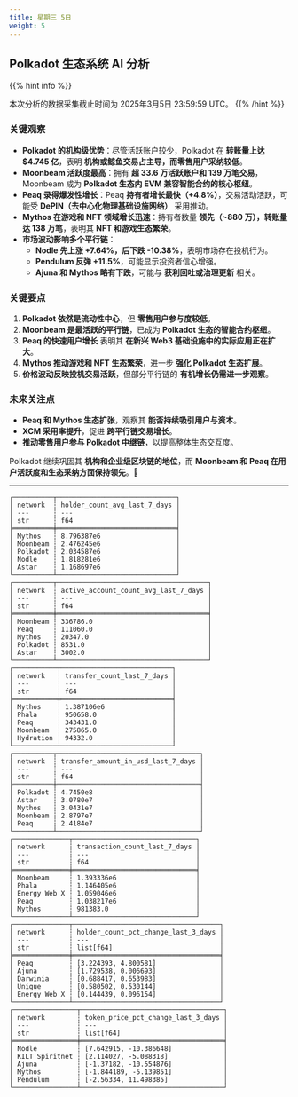 ```yaml
---
title: 星期三 5日
weight: 5
---
```


## **Polkadot 生态系统 AI 分析**
{{% hint info %}}

本次分析的数据采集截止时间为 2025年3月5日 23:59:59 UTC。
{{% /hint %}}

### **关键观察**
- **Polkadot 的机构级优势**：尽管活跃账户较少，Polkadot 在 **转账量上达 $4.745 亿**，表明 **机构或鲸鱼交易占主导，而零售用户采纳较低**。
- **Moonbeam 活跃度最高**：拥有 **超 33.6 万活跃账户和 139 万笔交易**，Moonbeam 成为 **Polkadot 生态内 EVM 兼容智能合约的核心枢纽**。
- **Peaq 录得爆发性增长**：Peaq **持有者增长最快（+4.8%）**，交易活动活跃，可能受 **DePIN（去中心化物理基础设施网络）** 采用推动。
- **Mythos 在游戏和 NFT 领域增长迅速**：持有者数量 **领先（~880 万），转账量达 138 万笔**，表明其 **NFT 和游戏生态繁荣**。
- **市场波动影响多个平行链**：
  - **Nodle 先上涨 +7.64%，后下跌 -10.38%**，表明市场存在投机行为。
  - **Pendulum 反弹 +11.5%**，可能显示投资者信心增强。
  - **Ajuna 和 Mythos 略有下跌**，可能与 **获利回吐或治理更新** 相关。

### **关键要点**
1. **Polkadot 依然是流动性中心**，但 **零售用户参与度较低**。
2. **Moonbeam 是最活跃的平行链**，已成为 **Polkadot 生态的智能合约枢纽**。
3. **Peaq 的快速用户增长** 表明其 **在新兴 Web3 基础设施中的实际应用正在扩大**。
4. **Mythos 推动游戏和 NFT 生态繁荣**，进一步 **强化 Polkadot 生态扩展**。
5. **价格波动反映投机交易活跃**，但部分平行链的 **有机增长仍需进一步观察**。

### **未来关注点**
- **Peaq 和 Mythos 生态扩张**，观察其 **能否持续吸引用户与资本**。
- **XCM 采用率提升**，促进 **跨平行链交易增长**。
- **推动零售用户参与 Polkadot 中继链**，以提高整体生态交互度。

Polkadot 继续巩固其 **机构和企业级区块链的地位**，而 **Moonbeam 和 Peaq 在用户活跃度和生态采纳方面保持领先**。🚀

---

```
┌──────────┬──────────────────────────────┐
│ network  ┆ holder_count_avg_last_7_days │
│ ---      ┆ ---                          │
│ str      ┆ f64                          │
╞══════════╪══════════════════════════════╡
│ Mythos   ┆ 8.796387e6                   │
│ Moonbeam ┆ 2.476245e6                   │
│ Polkadot ┆ 2.034587e6                   │
│ Nodle    ┆ 1.818281e6                   │
│ Astar    ┆ 1.168697e6                   │
└──────────┴──────────────────────────────┘
┌──────────┬──────────────────────────────────────┐
│ network  ┆ active_account_count_avg_last_7_days │
│ ---      ┆ ---                                  │
│ str      ┆ f64                                  │
╞══════════╪══════════════════════════════════════╡
│ Moonbeam ┆ 336786.0                             │
│ Peaq     ┆ 111060.0                             │
│ Mythos   ┆ 20347.0                              │
│ Polkadot ┆ 8531.0                               │
│ Astar    ┆ 3002.0                               │
└──────────┴──────────────────────────────────────┘
┌───────────┬────────────────────────────┐
│ network   ┆ transfer_count_last_7_days │
│ ---       ┆ ---                        │
│ str       ┆ f64                        │
╞═══════════╪════════════════════════════╡
│ Mythos    ┆ 1.387106e6                 │
│ Phala     ┆ 950658.0                   │
│ Peaq      ┆ 343431.0                   │
│ Moonbeam  ┆ 275865.0                   │
│ Hydration ┆ 94332.0                    │
└───────────┴────────────────────────────┘
┌──────────┬────────────────────────────────────┐
│ network  ┆ transfer_amount_in_usd_last_7_days │
│ ---      ┆ ---                                │
│ str      ┆ f64                                │
╞══════════╪════════════════════════════════════╡
│ Polkadot ┆ 4.7450e8                           │
│ Astar    ┆ 3.0780e7                           │
│ Mythos   ┆ 3.0431e7                           │
│ Moonbeam ┆ 2.8797e7                           │
│ Peaq     ┆ 2.4184e7                           │
└──────────┴────────────────────────────────────┘
┌──────────────┬───────────────────────────────┐
│ network      ┆ transaction_count_last_7_days │
│ ---          ┆ ---                           │
│ str          ┆ f64                           │
╞══════════════╪═══════════════════════════════╡
│ Moonbeam     ┆ 1.393336e6                    │
│ Phala        ┆ 1.146405e6                    │
│ Energy Web X ┆ 1.059046e6                    │
│ Peaq         ┆ 1.038217e6                    │
│ Mythos       ┆ 981383.0                      │
└──────────────┴───────────────────────────────┘
┌──────────────┬─────────────────────────────────────┐
│ network      ┆ holder_count_pct_change_last_3_days │
│ ---          ┆ ---                                 │
│ str          ┆ list[f64]                           │
╞══════════════╪═════════════════════════════════════╡
│ Peaq         ┆ [3.224393, 4.800581]                │
│ Ajuna        ┆ [1.729538, 0.006693]                │
│ Darwinia     ┆ [0.688417, 0.653983]                │
│ Unique       ┆ [0.580502, 0.530144]                │
│ Energy Web X ┆ [0.144439, 0.096154]                │
└──────────────┴─────────────────────────────────────┘
┌────────────────┬────────────────────────────────────┐
│ network        ┆ token_price_pct_change_last_3_days │
│ ---            ┆ ---                                │
│ str            ┆ list[f64]                          │
╞════════════════╪════════════════════════════════════╡
│ Nodle          ┆ [7.642915, -10.386648]             │
│ KILT Spiritnet ┆ [2.114027, -5.088318]              │
│ Ajuna          ┆ [-1.37182, -10.554876]             │
│ Mythos         ┆ [-1.844189, -5.139851]             │
│ Pendulum       ┆ [-2.56334, 11.498385]              │
└────────────────┴────────────────────────────────────┘
```